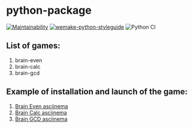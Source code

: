 # python-package


[![Maintainability](https://api.codeclimate.com/v1/badges/806e82ead64e1f76b5ff/maintainability)](https://codeclimate.com/github/MalafeevArtem/python-project-lvl1/maintainability) [![wemake-python-styleguide](https://img.shields.io/badge/style-wemake-000000.svg)](https://github.com/wemake-services/wemake-python-styleguide) ![Python CI](https://github.com/MalafeevArtem/python-project-lvl1/workflows/Python%20CI/badge.svg)

## List of games:

1. brain-even
2. brain-calc
3. brain-gcd

## Example of installation and launch of the game:

1. [Brain Even asciinema](https://asciinema.org/a/XiIfhCcecCxy4m3inWyjdbBX6)
2. [Brain Calc asciinema](https://asciinema.org/a/v58qpdNLkgBnqpZGZvrNZjnYC)
3. [Brain GCD asciinema](https://asciinema.org/a/mNeWV0mCFdyEU3hAs3YegzkX2)